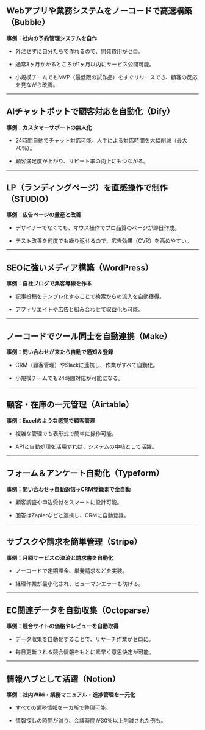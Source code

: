 ## Webアプリや業務システムをノーコードで高速構築（Bubble）

**事例：社内の予約管理システムを自作**

- 外注せずに自分たちで作れるので、開発費用がゼロ。
    
- 通常3ヶ月かかるところが1ヶ月以内にサービス公開可能。
    
- 小規模チームでもMVP（最低限の試作品）をすぐリリースでき、顧客の反応を見ながら改善。
    

---

## AIチャットボットで顧客対応を自動化（Dify）

**事例：カスタマーサポートの無人化**

- 24時間自動でチャット対応可能。人手による対応時間を大幅削減（最大70％）。
    
- 顧客満足度が上がり、リピート率の向上にもつながる。
    

---

## LP（ランディングページ）を直感操作で制作（STUDIO）

**事例：広告ページの量産と改善**

- デザイナーでなくても、マウス操作でプロ品質のページが即日作成。
    
- テスト改善を何度でも繰り返せるので、広告効果（CVR）を高めやすい。
    

---

## SEOに強いメディア構築（WordPress）

**事例：自社ブログで集客導線を作る**

- 記事投稿をテンプレ化することで検索からの流入を自動獲得。
    
- アフィリエイトや広告と組み合わせて収益化も可能。
    

---

## ノーコードでツール同士を自動連携（Make）

**事例：問い合わせが来たら自動で通知＆登録**

- CRM（顧客管理）やSlackに連携し、作業がすべて自動化。
    
- 小規模チームでも24時間対応が可能になる。
    

---

## 顧客・在庫の一元管理（Airtable）

**事例：Excelのような感覚で顧客管理**

- 複雑な管理でも表形式で簡単に操作可能。
    
- APIと自動処理を活用すれば、システムの中核として活躍。
    

---

## フォーム＆アンケート自動化（Typeform）

**事例：問い合わせ→自動返信→CRM登録まで全自動**

- 顧客調査や申込受付をスマートに設計可能。
    
- 回答はZapierなどと連携し、CRMに自動登録。
    

---

## サブスクや請求を簡単管理（Stripe）

**事例：月額サービスの決済と請求書を自動化**

- ノーコードで定期課金、単発請求などを実装。
    
- 経理作業が最小化され、ヒューマンエラーも防げる。
    

---

## EC関連データを自動収集（Octoparse）

**事例：競合サイトの価格やレビューを自動取得**

- データ収集を自動化することで、リサーチ作業がゼロに。
    
- 毎日更新される競合情報をもとに素早く意思決定が可能。
    

---

## 情報ハブとして活躍（Notion）

**事例：社内Wiki・業務マニュアル・進捗管理を一元化**

- すべての業務情報を一カ所で整理可能。
    
- 情報探しの時間が減り、会議時間が30％以上削減された例も。